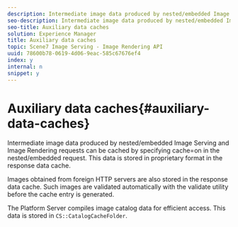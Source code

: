 ```yaml
---
description: Intermediate image data produced by nested/embedded Image Serving and Image Rendering requests can be cached by specifying cache=on in the nested/embedded request. This data is stored in proprietary format in the response data cache.
seo-description: Intermediate image data produced by nested/embedded Image Serving and Image Rendering requests can be cached by specifying cache=on in the nested/embedded request. This data is stored in proprietary format in the response data cache.
seo-title: Auxiliary data caches
solution: Experience Manager
title: Auxiliary data caches
topic: Scene7 Image Serving - Image Rendering API
uuid: 78600b78-0619-4d06-9eac-585c67676ef4
index: y
internal: n
snippet: y
---
```


# Auxiliary data caches{#auxiliary-data-caches}

Intermediate image data produced by nested/embedded Image Serving and Image Rendering requests can be cached by specifying cache=on in the nested/embedded request. This data is stored in proprietary format in the response data cache.

Images obtained from foreign HTTP servers are also stored in the response data cache. Such images are validated automatically with the validate utility before the cache entry is generated.

The Platform Server compiles image catalog data for efficient access. This data is stored in `CS::CatalogCacheFolder`. 

